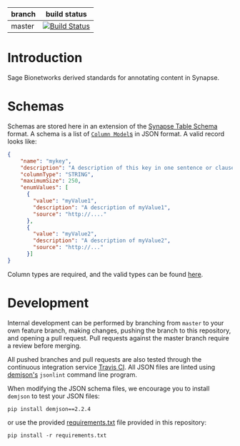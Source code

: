  branch  | build status
 --------|--------------
master | [![Build Status](https://travis-ci.org/Sage-Bionetworks/synapseAnnotations.svg?branch=master)](https://travis-ci.org/Sage-Bionetworks/synapseAnnotations)

# Introduction

Sage Bionetworks derived standards for annotating content in Synapse.

# Schemas

Schemas are stored here in an extension of the [Synapse Table Schema](http://docs.synapse.org/articles/tables.html) format. A schema is a list of [`Column Model`s](http://docs.synapse.org/rest/org/sagebionetworks/repo/model/table/ColumnModel.html) in JSON format. A valid record looks like:

```json
{
    "name": "mykey", 
    "description": "A description of this key in one sentence or clause.", 
    "columnType": "STRING", 
    "maximumSize": 250, 
    "enumValues": [
      {
        "value": "myValue1", 
        "description": "A description of myValue1", 
        "source": "http://...."
      }, 
      {
        "value": "myValue2", 
        "description": "A description of myValue2", 
        "source": "http://..."
      }]
}
```

Column types are required, and the valid types can be found [here](http://docs.synapse.org/rest/org/sagebionetworks/repo/model/table/ColumnType.html).

# Development

Internal development can be performed by branching from `master` to your own feature branch, making changes, pushing the branch to this repository, and opening a pull request. Pull requests against the master branch require a review before merging.

All pushed branches and pull requests are also tested through the continuous integration service [Travis CI](https://travis-ci.org/Sage-Bionetworks/synapseAnnotations). All JSON files are linted using [demjson's](deron.meranda.us/python/demjson/) `jsonlint` command line program.

When modifying the JSON schema files, we encourage you to install `demjson` to test your JSON files:

```
pip install demjson==2.2.4
```

or use the provided [requirements.txt](requirements.txt) file provided in this repository:

```
pip install -r requirements.txt
```

